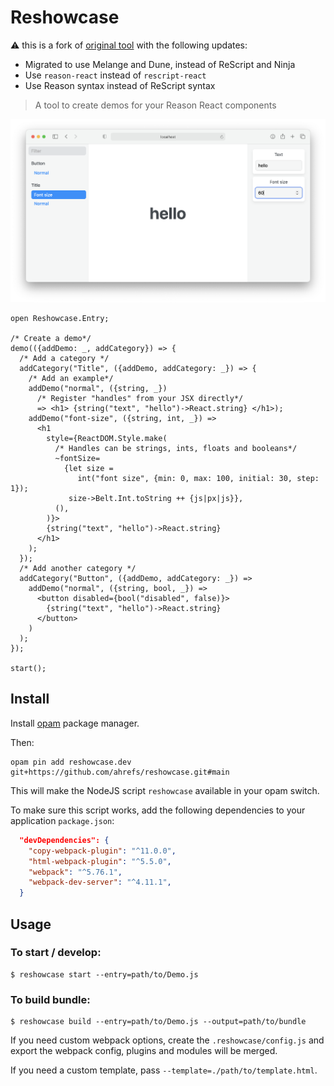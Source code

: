 # Reshowcase

⚠️ this is a fork of [original tool](https://github.com/bloodyowl/reshowcase) with the following updates:
- Migrated to use Melange and Dune, instead of ReScript and Ninja
- Use `reason-react` instead of `rescript-react`
- Use Reason syntax instead of ReScript syntax

> A tool to create demos for your Reason React components

![Screenshot](./example/example-2021.png)

```reason
open Reshowcase.Entry;

/* Create a demo*/
demo(({addDemo: _, addCategory}) => {
  /* Add a category */
  addCategory("Title", ({addDemo, addCategory: _}) => {
    /* Add an example*/
    addDemo("normal", ({string, _})
      /* Register "handles" from your JSX directly*/
      => <h1> {string("text", "hello")->React.string} </h1>);
    addDemo("font-size", ({string, int, _}) =>
      <h1
        style={ReactDOM.Style.make(
          /* Handles can be strings, ints, floats and booleans*/
          ~fontSize=
            {let size =
               int("font size", {min: 0, max: 100, initial: 30, step: 1});
             size->Belt.Int.toString ++ {js|px|js}},
          (),
        )}>
        {string("text", "hello")->React.string}
      </h1>
    );
  });
  /* Add another category */
  addCategory("Button", ({addDemo, addCategory: _}) =>
    addDemo("normal", ({string, bool, _}) =>
      <button disabled={bool("disabled", false)}>
        {string("text", "hello")->React.string}
      </button>
    )
  );
});

start();
```

## Install

Install [opam](https://opam.ocaml.org/) package manager.

Then:

```
opam pin add reshowcase.dev git+https://github.com/ahrefs/reshowcase.git#main
```

This will make the NodeJS script `reshowcase` available in your opam switch.

To make sure this script works, add the following dependencies to your application `package.json`:

```json
  "devDependencies": {
    "copy-webpack-plugin": "^11.0.0",
    "html-webpack-plugin": "^5.5.0",
    "webpack": "^5.76.1",
    "webpack-dev-server": "^4.11.1",
  }
```

## Usage

### To start / develop:

```console
$ reshowcase start --entry=path/to/Demo.js
```

### To build bundle:

```console
$ reshowcase build --entry=path/to/Demo.js --output=path/to/bundle
```

If you need custom webpack options, create the `.reshowcase/config.js` and export the webpack config, plugins and modules will be merged.

If you need a custom template, pass `--template=./path/to/template.html`.
